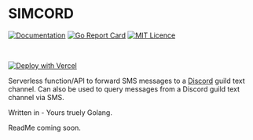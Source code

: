 # SIMCORD

[![Documentation](https://godoc.org/github.com/mustansirzia/simcord?status.svg)](http://godoc.org/github.com/MustansirZia/simcord)
[![Go Report Card](https://goreportcard.com/badge/github.com/MustansirZia/simcord)](https://goreportcard.com/report/github.com/MustansirZia/simcord)
[![MIT Licence](https://badges.frapsoft.com/os/mit/mit.svg?v=103)](https://opensource.org/licenses/mit-license.php)

<br />

[![Deploy with Vercel](https://vercel.com/button)](https://vercel.com/new/git/external?repository-url=https%3A%2F%2Fgithub.com%2FMustansirZia%2Fsimcord&env=DISCORD_TOKEN&envDescription=Add%20the%20discord%20token%20from%20the%20previous%20step.&envLink=https%3A%2F%2Fsimcord.now.sh%2Fdiscord%2F&project-name=my-simcord&repository-name=my-simcord)

Serverless function/API to forward SMS messages to a [Discord](https://discordapp.com/) guild text channel. Can also be used to query messages from a Discord guild text channel via SMS.

Written in - Yours truely Golang.

ReadMe coming soon.